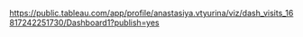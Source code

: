 https://public.tableau.com/app/profile/anastasiya.vtyurina/viz/dash_visits_16817242251730/Dashboard1?publish=yes
